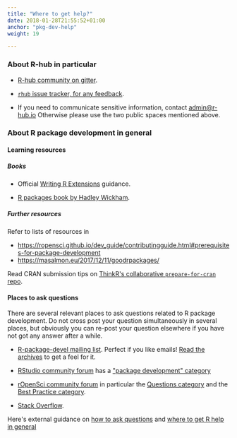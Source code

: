 ```yaml
---
title: "Where to get help?"
date: 2018-01-28T21:55:52+01:00
anchor: "pkg-dev-help"
weight: 19

---
```


### About R-hub in particular

* [R-hub community on gitter](https://gitter.im/r-hub/community).

* [`rhub` issue tracker, for any feedback](https://github.com/r-hub/rhub).

* If you need to communicate sensitive information, contact admin@r-hub.io Otherwise please use the two public spaces mentioned above.

### About R package development in general

#### Learning resources

##### Books

* Official [Writing R Extensions](https://cran.r-project.org/doc/manuals/r-release/R-exts.html) guidance.

* [R packages book by Hadley Wickham](http://r-pkgs.had.co.nz/).

##### Further resources

Refer to lists of resources in

* https://ropensci.github.io/dev_guide/contributingguide.html#prerequisites-for-package-development
* https://masalmon.eu/2017/12/11/goodrpackages/

Read CRAN submission tips on [ThinkR's collaborative `prepare-for-cran` repo](https://github.com/ThinkR-open/prepare-for-cran).

#### Places to ask questions

There are several relevant places to ask questions related to R package development. Do not cross post your question simultaneously in several places, but obviously you can re-post your question elsewhere if you have not got any answer after a while.

* [R-package-devel mailing list](https://stat.ethz.ch/mailman/listinfo/r-package-devel). Perfect if you like emails! [Read the archives](https://stat.ethz.ch/pipermail/r-package-devel/) to get a feel for it.

* [RStudio community forum](https://community.rstudio.com/) has a ["package development" category](https://community.rstudio.com/c/package-development)

* [rOpenSci community forum](https://discuss.ropensci.org/) in particular the [Questions category](https://discuss.ropensci.org/c/questions) and the [Best Practice category](https://discuss.ropensci.org/c/best-practices).

* [Stack Overflow](https://stackoverflow.com/).

Here's external guidance on [how to ask questions](https://ropensci.org/commcalls/2017-03-07/) and [where to get R help in general](https://masalmon.eu/2018/07/22/wheretogethelp/)
